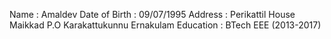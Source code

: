 Name          : Amaldev
Date of Birth : 09/07/1995
Address       : Perikattil House
                Maikkad P.O
                Karakattukunnu
                Ernakulam
Education     : BTech EEE (2013-2017)
